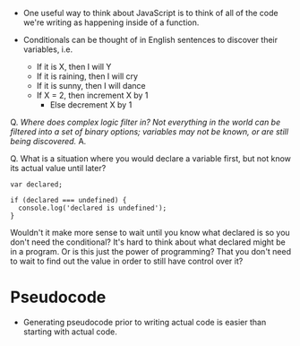 - One useful way to think about JavaScript is to think of all of the code we're writing as happening inside of a function.

- Conditionals can be thought of in English sentences to discover their variables, i.e.
  - If it is X, then I will Y
  - If it is raining, then I will cry
  - If it is sunny, then I will dance
  - If X = 2, then increment X by 1
    - Else decrement X by 1
    
Q. _Where does complex logic filter in? Not everything in the world can be filtered into a set of binary options; variables may not be known, or are still being discovered._
A. 

Q. What is a situation where you would declare a variable first, but not know its actual value until later?
```
var declared;

if (declared === undefined) {
  console.log('declared is undefined');
}
```
Wouldn't it make more sense to wait until you know what declared is so you don't need the conditional? It's hard to think about what declared might be in a program. Or is this just the power of programming? That you don't need to wait to find out the value in order to still have control over it?

# Pseudocode
- Generating pseudocode prior to writing actual code is easier than starting with actual code.
